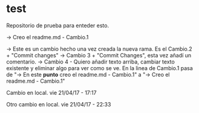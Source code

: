 # test
Repositorio de prueba para enteder esto.

-> Creo el readme.md - Cambio.1

-> Este es un cambio hecho una vez creada la nueva rama. Es el Cambio.2 + "Commit changes"
-> Cambio 3 + "Commit Changes", esta vez añadí un comentario.
-> Cambio 4 - Quiero añadir texto arriba, cambiar texto existente y eliminar algo para ver como se ve.
En la linea de Cambio.1 pasa de "-> En este <b>punto</b> creo el readme.md - Cambio.1" a "-> Creo el readme.md - Cambio.1"

Cambio en local.
vie 21/04/17 - 17:17

Otro cambio en local. vie 21/04/17 - 22:33